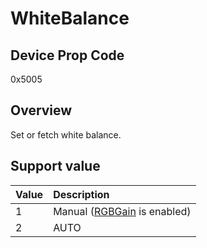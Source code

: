 # WhiteBalance

## Device Prop Code

0x5005

## Overview

Set or fetch white balance.

## Support value

| Value | Description |
|:---|:---|
| 1 | Manual ([RGBGain](../property/0x5006_RGBGain.md) is enabled) |
| 2 | AUTO |
